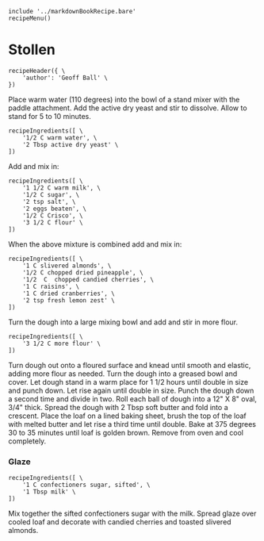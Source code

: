~~~ markdown-script
include '../markdownBookRecipe.bare'
recipeMenu()
~~~

# Stollen

~~~ markdown-script
recipeHeader({ \
    'author': 'Geoff Ball' \
})
~~~

Place warm water (110 degrees) into the bowl of a stand mixer with the paddle attachment. Add the
active dry yeast and stir to dissolve. Allow to stand for 5 to 10 minutes.

~~~ markdown-script
recipeIngredients([ \
    '1/2 C warm water', \
    '2 Tbsp active dry yeast' \
])
~~~

Add and mix in:

~~~ markdown-script
recipeIngredients([ \
    '1 1/2 C warm milk', \
    '1/2 C sugar', \
    '2 tsp salt', \
    '2 eggs beaten', \
    '1/2 C Crisco', \
    '3 1/2 C flour' \
])
~~~

When the above mixture is combined add and mix in:

~~~ markdown-script
recipeIngredients([ \
    '1 C slivered almonds', \
    '1/2 C chopped dried pineapple', \
    '1/2  C  chopped candied cherries', \
    '1 C raisins', \
    '1 C dried cranberries', \
    '2 tsp fresh lemon zest' \
])
~~~

Turn the dough into a large mixing bowl and add and stir in more flour.

~~~ markdown-script
recipeIngredients([ \
    '3 1/2 C more flour' \
])
~~~

Turn dough out onto a floured surface and knead until smooth and elastic, adding more flour as
needed. Turn the dough into a greased bowl and cover. Let dough stand in a warm place for 1 1/2
hours until double in size and punch down. Let rise again until double in size. Punch the dough down
a second time and divide in two. Roll each ball of dough into a 12" X 8" oval, 3/4" thick. Spread
the dough with 2 Tbsp soft butter and fold into a crescent. Place the loaf on a lined baking sheet,
brush the top of the loaf with melted butter and let rise a third time until double. Bake at 375
degrees 30 to 35 minutes until loaf is golden brown. Remove from oven and cool completely.


### Glaze

~~~ markdown-script
recipeIngredients([ \
    '1 C confectioners sugar, sifted', \
    '1 Tbsp milk' \
])
~~~

Mix together the sifted confectioners sugar with the milk. Spread glaze over cooled loaf and
decorate with candied cherries and toasted slivered almonds.
